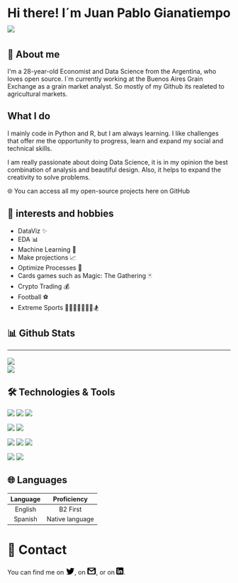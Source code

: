 
# Hi there! I´m Juan Pablo Gianatiempo<img src="https://raw.githubusercontent.com/MartinHeinz/MartinHeinz/master/wave.gif" width="30px">

## 📖 About me
I'm a 28-year-old Economist and Data Science from the Argentina, who loves open source. I´m currently working at the Buenos Aires Grain Exchange as a grain market analyst. So mostly of my Github its realeted  to agricultural markets.


## What I do
I mainly code in Python and R, but I am always learning. I like challenges that offer me the opportunity to progress, learn and expand my social and technical skills.

I am really passionate about doing Data Science, it is in my opinion the best combination of analysis and beautiful design. Also, it helps to expand the creativity to solve problems.


🌐 You can access all my open-source projects here on GitHub


## 🎯 interests and hobbies

* DataViz ✨
* EDA 📊
* Machine Learning 🤖
* Make projections 📈
* Optimize Processes 🚀
* Cards games such as Magic: The Gathering 🃏
* Crypto Trading 💰
* Football ⚽
* Extreme Sports 🎿🚵‍♂️🏊‍♂️🏄‍♂️🏂


## 📊 Github Stats
---
<a href="https://github.com/jpgianatiempo/github-readme-stats">
  <img align="center" src="https://github-readme-stats.vercel.app/api?username=jpgianatiempo&hide=contribs,prs&show_icons=true&theme=dark" />
</a>

<br />

<a href="https://github.com/jpgianatiempo/github-readme-stats">
  <img align="center" src="https://github-readme-stats.vercel.app/api/top-langs/?username=jpgianatiempo&theme=dark&langs_count=5" />
</a>

## 🛠️ Technologies & Tools

![](https://img.shields.io/badge/DATA_VIZ-TABLEAU-informational?style=flat&logo=<LOGO_NAME>&logoColor=white&color=2bbc8a) 
![](https://img.shields.io/badge/DATA_VIZ-POWER_BI-informational?style=flat&logo=<LOGO_NAME>&logoColor=white&color=2bbc8a) 
![](https://img.shields.io/badge/DATA_VIZ-FLOURISH-informational?style=flat&logo=<LOGO_NAME>&logoColor=white&color=2bbc8a) 

![](https://img.shields.io/badge/STATISTICS-EVIEWS-informational?style=flat&logo=data:image/svg%2bxml;base64,<BASE64_DATA>)
![](https://img.shields.io/badge/STATISTICS-STATA-informational?style=flat&logo=data:image/svg%2bxml;base64,<BASE64_DATA>)

![](https://img.shields.io/badge/GEOSPATIAL-QGIS-informational?style=flat&logo=<LOGO_NAME>&logoColor=white&color=900000)
![](https://img.shields.io/badge/GEOSPATIAL-ARCGIS-informational?style=flat&logo=<LOGO_NAME>&logoColor=white&color=900000) 
![](https://img.shields.io/badge/GEOSPATIAL-GEE-informational?style=flat&logo=<LOGO_NAME>&logoColor=white&color=900000) 


![](https://img.shields.io/badge/SUITE-MICROSOFT_OFFICE-informational?style=flat&logo=<LOGO_NAME>&logoColor=white&color=8866aa) 
![](https://img.shields.io/badge/SUITE-GOOGLE-informational?style=flat&logo=<LOGO_NAME>&logoColor=white&color=8866aa) 




## 🌐 Languages

|Language|Proficiency|
|:-:|:-:|
|English   |B2 First|
|Spanish|Native language|


# 📱 Contact

<!-- Actual text -->

You can find me on [![Twitter][1.2]][1], on [<img src="img/gmail.png" alt="drawing" width="20"/>][3.2], or on [![LinkedIn][2.2]][2].

<!-- Icons -->

[1.2]: img/twt.png (jpgianatiempo Twitter account)
[2.2]: img/linkedin.png (jpgianatiempo Linkedin account)
[3.2]: Otro (email account: juanp.giana@gmail.com)

<!-- Links to your social media accounts -->

[1]: https://twitter.com/jpgianatiempo
[2]: https://www.linkedin.com/in/jpgianatiempo/
[3]: juanp.giana@gmail.com
